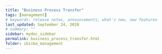 ```yaml
---
title: "Business Process Transfer"
tags: [management]
# keywords: release notes, announcements, what's new, new features
last_updated: September 24, 2020
# summary: ""
sidebar: mydoc_sidebar
permalink: business_process_transfer.html
folder: ibisba_management
---
```

